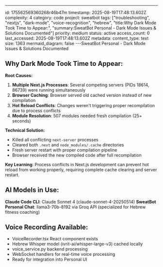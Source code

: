 ---
id: 175562569360268r46b47m
timestamp: 2025-08-19T17:48:13.602Z
complexity: 4
category: code
project: sweatbot
tags: ["troubleshooting", "nextjs", "dark-mode", "voice-recognition", "hebrew", "title:Why Dark Mode Took Time to Appear:", "summary:SweatBot Personal - Dark Mode Issues & Solutions Documented"]
priority: medium
status: active
access_count: 0
last_accessed: 2025-08-19T17:48:13.602Z
metadata:
  content_type: text
  size: 1363
  mermaid_diagram: false
---SweatBot Personal - Dark Mode Issues & Solutions Documented

## Why Dark Mode Took Time to Appear:

**Root Causes:**
1. **Multiple Next.js Processes**: Several competing servers (PIDs 18614, 86739) were running simultaneously
2. **Browser Caching**: Browser served old cached version instead of new compilation
3. **Hot Reload Conflicts**: Changes weren't triggering proper recompilation due to process conflicts
4. **Module Resolution**: 507 modules needed fresh compilation (25+ seconds)

**Technical Solution:**
- Killed all conflicting `next-server` processes
- Cleared both `.next` and `node_modules/.cache` directories
- Fresh server restart with proper compilation pipeline
- Browser received the new compiled code after full recompilation

**Key Learning**: Process conflicts in Next.js development can prevent hot reload from working properly, requiring complete cache clearing and server restart.

## AI Models in Use:

**Claude Code CLI**: Claude Sonnet 4 (claude-sonnet-4-20250514)
**SweatBot Personal Chat**: llama3-70b-8192 via Groq API (specialized for Hebrew fitness coaching)

## Voice Recording Available:
- VoiceRecorder.tsx React component exists
- Hebrew Whisper model (ivrit-ai/whisper-large-v3) cached locally
- voice_service.py backend processing
- WebSocket handlers for real-time voice processing
- Ready for integration into Personal UI